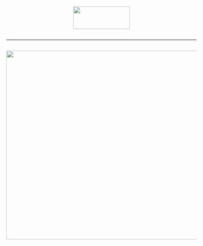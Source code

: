 <h1 align="center">
	<img src = "https://img.shields.io/badge/Python-3776AB?style=for-the-badge&logo=python&logoColor=white" height = "60px" width = "150">
	<hr>
	<img src="https://github.com/KikuTiii/Space_invaders/assets/111128991/c9211d1d-bd80-4cc2-a268-79f055438839" height = "500px" width="650px">
	<br>
